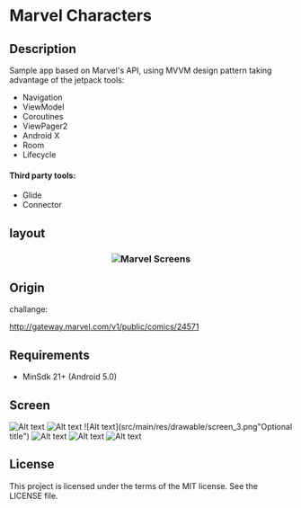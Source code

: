 
# Marvel Characters

## Description
 Sample app based on Marvel's API, using MVVM design pattern
taking advantage of the jetpack tools:

- Navigation
- ViewModel
- Coroutines
- ViewPager2
- Android X
- Room
- Lifecycle

#### Third party tools:

- Glide
- Connector


## layout

<h3 align="center">
  <img src="assets/marvel_screens.png" alt="Marvel Screens" />
</h3>

## Origin

challange:

http://gateway.marvel.com/v1/public/comics/24571


## Requirements
-   MinSdk 21+ (Android 5.0)

## Screen

![Alt text](src/main/res/drawable/screen_1.png "Optional title")
![Alt text](src/main/res/drawable/screen_2.png "Optional title")
![Alt text](src/main/res/drawable/screen_3.png"Optional title")
![Alt text](src/main/res/drawable/screen_4.png "Optional title")
![Alt text](src/main/res/drawable/screen_5.png "Optional title")
![Alt text](src/main/res/drawable/screen_6.png "Optional title")

## License
This project is licensed under the terms of the MIT license. See the LICENSE file.
